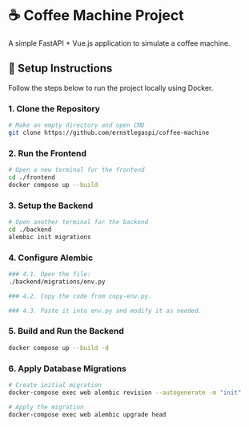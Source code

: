 # ☕ Coffee Machine Project

A simple FastAPI + Vue.js application to simulate a coffee machine.

## 🚀 Setup Instructions

Follow the steps below to run the project locally using Docker.

### 1. Clone the Repository
```bash
# Make an empty directory and open CMD
git clone https://github.com/ernstlegaspi/coffee-machine
```

### 2. Run the Frontend
```bash
# Open a new terminal for the frontend
cd ./frontend
docker compose up --build
```

### 3. Setup the Backend
```bash
# Open another terminal for the backend
cd ./backend
alembic init migrations
```

### 4. Configure Alembic
```bash
### 4.1. Open the file:
./backend/migrations/env.py

### 4.2. Copy the code from copy-env.py.

### 4.3. Paste it into env.py and modify it as needed.
```

### 5. Build and Run the Backend
```bash
docker compose up --build -d
```

### 6. Apply Database Migrations
```bash
# Create initial migration
docker-compose exec web alembic revision --autogenerate -m "init"

# Apply the migration
docker-compose exec web alembic upgrade head
```
